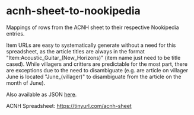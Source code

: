 # acnh-sheet-to-nookipedia
Mappings of rows from the ACNH sheet to their respective Nookipedia entries.

Item URLs are easy to systematically generate without a need for this spreadsheet, as the article titles are always in the format "Item:Acoustic_Guitar_(New_Horizons)" (item name just need to be title cased). While villagers and critters are predictable for the most part, there are exceptions due to the need to disambiguate (e.g. are article on villager June is located "June_(villager)" to disambiguate from the article on the month of June).

Also available as JSON [here](https://docs.google.com/spreadsheets/d/16LokbUjI9WCzgb_axQtUPWoOoTbjuo-Zo-mwhwr5vgw).

ACNH Spreadsheet: https://tinyurl.com/acnh-sheet
